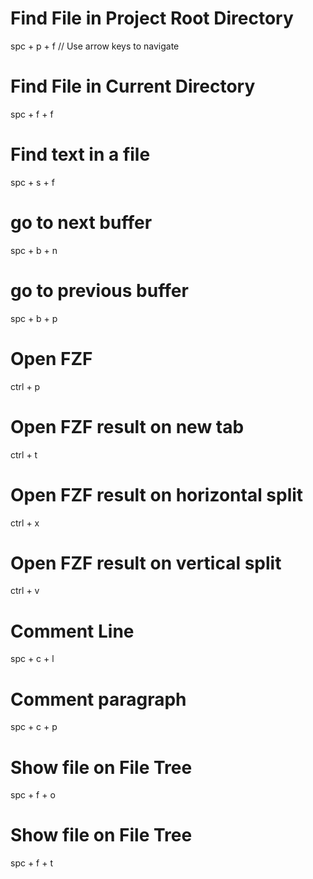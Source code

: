 # Find File in Project Root Directory
spc + p + f
// Use arrow keys to navigate

# Find File in Current Directory
spc + f + f

# Find text in a file
spc + s + f

# go to next buffer
spc + b + n

# go to previous buffer
spc + b + p

# Open FZF
ctrl + p

# Open FZF result on new tab
ctrl + t

# Open FZF result on horizontal split
ctrl + x

# Open FZF result on vertical split
ctrl + v

# Comment Line
spc + c + l

# Comment paragraph
spc + c + p

# Show file on File Tree
spc + f + o

# Show file on File Tree
spc + f + t

